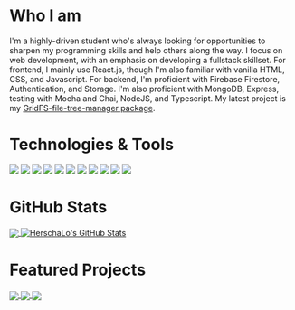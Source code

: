 <!-- More info, tips and tricks for making GitHub Profile README can be found in my article at https://towardsdatascience.com/build-a-stunning-readme-for-your-github-profile-9b80434fe5d7 -->

# Who I am

I'm a highly-driven student who's always looking for opportunities to sharpen my programming skills and help others along the way. I focus on web development, with an emphasis on developing a fullstack skillset. For frontend, I mainly use React.js, though I'm also familiar with vanilla HTML, CSS, and Javascript. For backend, I'm proficient with Firebase Firestore, Authentication, and Storage. I'm also proficient with MongoDB, Express, testing with Mocha and Chai, NodeJS, and Typescript. My latest project is my <a href="https://github.com/HerschaLo/GridFS-file-tree-manager">GridFS-file-tree-manager package</a>. 

# Technologies & Tools
![](https://img.shields.io/badge/-ReactJS-202020?logo=react)
![](https://img.shields.io/badge/-Javascript-202020?logo=javascript)
![](https://img.shields.io/badge/-Firebase-202020?logo=firebase)
![](https://img.shields.io/badge/-NodeJS-202020?logo=node.js)
![](https://img.shields.io/badge/-HTML-202020?logo=html5)
![](https://img.shields.io/badge/-CSS-202020?logo=css3)
![](https://img.shields.io/badge/-Gatsby-202020?logo=gatsby)
![](https://img.shields.io/badge/-MongoDB-202020?logo=mongodb)
![](https://img.shields.io/badge/-Typescript-202020?logo=typescript)
![](https://img.shields.io/badge/-Mocha-202020?logo=mocha)
![](https://img.shields.io/badge/-Chai-202020?logo=chai)
# GitHub Stats

<a href="https://github.com/HerschaLo/HerschaLo">
  <img align="center" src="https://github-readme-stats.vercel.app/api/top-langs/?username=HerschaLo&hide=java,tex&title_color=ffffff&text_color=c9cacc&icon_color=2bbc8a&bg_color=1d1f21&langs_count=3" />
</a>
<a href="https://github.com/HerschaLo/HerschaLo">
  <img align="center" src="https://github-readme-stats.vercel.app/api?username=HerschaLo&show_icons=true&line_height=27&count_private=true&title_color=ffffff&text_color=c9cacc&icon_color=2bbc8a&bg_color=1d1f21" alt="HerschaLo's GitHub Stats" />
</a>

# Featured Projects
<a href="https://github.com/HerschaLo/GridFS-file-tree-manager">
  <img align="center" src="https://github-readme-stats.vercel.app/api/pin/?username=HerschaLo&repo=gridfs-file-tree-manager&title_color=ffffff&text_color=c9cacc&icon_color=2bbc8a&bg_color=1d1f21" />
</a>
<a href="https://github.com/HerschaLo/Monitor">
  <img align="center" src="https://github-readme-stats.vercel.app/api/pin/?username=HerschaLo&repo=monitor&title_color=ffffff&text_color=c9cacc&icon_color=2bbc8a&bg_color=1d1f21" />
</a>
<a href="https://github.com/HerschaLo/Shopify-frontend-challenge">
  <img align="center" src="https://github-readme-stats.vercel.app/api/pin/?username=HerschaLo&repo=shopify-frontend-challenge&title_color=ffffff&text_color=c9cacc&icon_color=2bbc8a&bg_color=1d1f21" />
</a>



 


